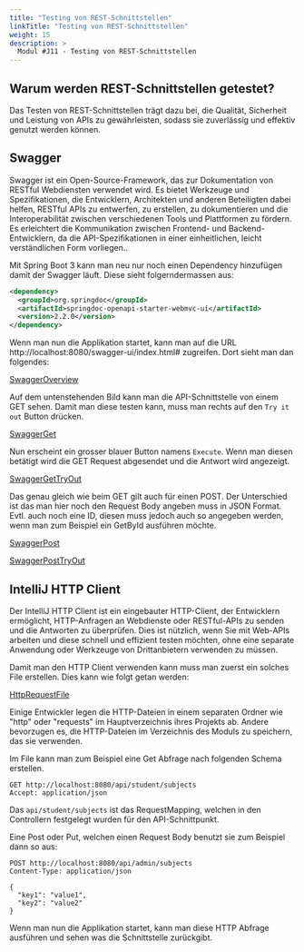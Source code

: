 ```yaml
---
title: "Testing von REST-Schnittstellen"
linkTitle: "Testing von REST-Schnittstellen"
weight: 15
description: >
  Modul #J11 - Testing von REST-Schnittstellen
---
```


## Warum werden REST-Schnittstellen getestet?
Das Testen von REST-Schnittstellen trägt dazu bei, die Qualität, Sicherheit und Leistung von APIs zu gewährleisten, sodass sie zuverlässig und effektiv genutzt werden können.


## Swagger
Swagger ist ein Open-Source-Framework, das zur Dokumentation von RESTful Webdiensten verwendet wird. Es bietet Werkzeuge und Spezifikationen, die Entwicklern, Architekten und anderen Beteiligten dabei helfen, 
RESTful APIs zu entwerfen, zu erstellen, zu dokumentieren und die Interoperabilität zwischen verschiedenen Tools und Plattformen zu fördern. Es erleichtert die Kommunikation zwischen Frontend- und Backend-Entwicklern, da die API-Spezifikationen in einer einheitlichen, leicht verständlichen Form vorliegen..

Mit Spring Boot 3 kann man neu nur noch einen Dependency hinzufügen damit der Swagger läuft. Diese sieht folgerndermassen aus:
```xml
<dependency>
  <groupId>org.springdoc</groupId>
  <artifactId>springdoc-openapi-starter-webmvc-ui</artifactId>
  <version>2.2.0</version>
</dependency>
```

Wenn man nun die Applikation startet, kann man auf die URL http://localhost:8080/swagger-ui/index.html# zugreifen. Dort sieht man dan folgendes:

[SwaggerOverview](./java-rest-testing/SwaggerOverview.png)

Auf dem untenstehenden Bild kann man die API-Schnittstelle von einem GET sehen. Damit man diese testen kann, muss man rechts auf den `Try it out` Button drücken.

[SwaggerGet](./java-rest-testing/SwaggerGet.png)

Nun erscheint ein grosser blauer Button namens `Execute`. Wenn man diesen betätigt wird die GET Request abgesendet und die Antwort wird angezeigt.

[SwaggerGetTryOut](./java-rest-testing/SwaggerGetTryOut.png)

Das genau gleich wie beim GET gilt auch für einen POST. Der Unterschied ist das man hier noch den Request Body angeben muss in JSON Format. Evtl. auch noch eine ID, diesen muss jedoch auch so angegeben werden, wenn man zum Beispiel ein GetById ausführen möchte.

[SwaggerPost](./java-rest-testing/SwaggerPost.png)

[SwaggerPostTryOut](./java-rest-testing/SwaggerPostTryOut.png)


## IntelliJ HTTP Client
Der IntelliJ HTTP Client ist ein eingebauter HTTP-Client, der Entwicklern ermöglicht, HTTP-Anfragen an Webdienste oder RESTful-APIs zu senden und die Antworten zu überprüfen. 
Dies ist nützlich, wenn Sie mit Web-APIs arbeiten und diese schnell und effizient testen möchten, ohne eine separate Anwendung oder Werkzeuge von Drittanbietern verwenden zu müssen.

Damit man den HTTP Client verwenden kann muss man zuerst ein solches File erstellen. Dies kann wie folgt getan werden:

[HttpRequestFile](./java-rest-testing/HttpRequestFile.png)

Einige Entwickler legen die HTTP-Dateien in einem separaten Ordner wie "http" oder "requests" im Hauptverzeichnis ihres Projekts ab. Andere bevorzugen es, die HTTP-Dateien im Verzeichnis des Moduls zu speichern, das sie verwenden.

Im File kann man zum Beispiel eine Get Abfrage nach folgenden Schema erstellen.
```http request
GET http://localhost:8080/api/student/subjects
Accept: application/json
```
Das `api/student/subjects` ist das RequestMapping, welchen in den Controllern festgelegt wurden für den API-Schnittpunkt.

Eine Post oder Put, welchen einen Request Body benutzt sie zum Beispiel dann so aus:
```http request
POST http://localhost:8080/api/admin/subjects
Content-Type: application/json

{
  "key1": "value1",
  "key2": "value2"
}
```

Wenn man nun die Applikation startet, kann man diese HTTP Abfrage ausführen und sehen was die Schnittstelle zurückgibt.
